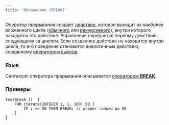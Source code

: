 ```yaml
---
title: 'Прерывание (BREAK)'
---
```


*Оператор прерывания* создает [действие](Actions.md), которое выходит из наиболее вложенного цикла ([обычного](Loop_FOR_.md) или [рекурсивного](Recursive_loop_WHILE_.md)), внутри которого находится это действие. Управление передается первому действию, следующему за циклом. Если созданное действие не находится внутри цикла, то его поведение становится аналогичным действию, созданному [оператором выхода](Exit_RETURN_.md). 

### Язык

Синтаксис оператора прерывания описывается [оператором **BREAK**](BREAK_operator.md). 

### Примеры

```lsf
testBreak ()  {
    FOR iterate(INTEGER i, 1, 100) DO {
        IF i == 50 THEN BREAK; // дойдет только до 50
    }
}
```
